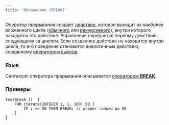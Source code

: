 ```yaml
---
title: 'Прерывание (BREAK)'
---
```


*Оператор прерывания* создает [действие](Actions.md), которое выходит из наиболее вложенного цикла ([обычного](Loop_FOR_.md) или [рекурсивного](Recursive_loop_WHILE_.md)), внутри которого находится это действие. Управление передается первому действию, следующему за циклом. Если созданное действие не находится внутри цикла, то его поведение становится аналогичным действию, созданному [оператором выхода](Exit_RETURN_.md). 

### Язык

Синтаксис оператора прерывания описывается [оператором **BREAK**](BREAK_operator.md). 

### Примеры

```lsf
testBreak ()  {
    FOR iterate(INTEGER i, 1, 100) DO {
        IF i == 50 THEN BREAK; // дойдет только до 50
    }
}
```
